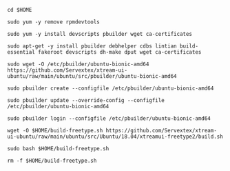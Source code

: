 `cd $HOME`

`sudo yum -y remove rpmdevtools`

`sudo yum -y install devscripts pbuilder wget ca-certificates`

`sudo apt-get -y install pbuilder debhelper cdbs lintian build-essential fakeroot devscripts dh-make dput wget ca-certificates`

`sudo wget -O /etc/pbuilder/ubuntu-bionic-amd64 https://github.com/Servextex/xtream-ui-ubuntu/raw/main/ubuntu/src/pbuilder/ubuntu-bionic-amd64`

`sudo pbuilder create --configfile /etc/pbuilder/ubuntu-bionic-amd64`

`sudo pbuilder update --override-config --configfile /etc/pbuilder/ubuntu-bionic-amd64`

`sudo pbuilder login --configfile /etc/pbuilder/ubuntu-bionic-amd64`

`wget -O $HOME/build-freetype.sh https://github.com/Servextex/xtream-ui-ubuntu/raw/main/ubuntu/src/Ubuntu/18.04/xtreamui-freetype2/build.sh`

`sudo bash $HOME/build-freetype.sh`

`rm -f $HOME/build-freetype.sh`

